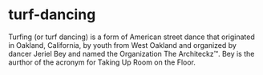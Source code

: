 # turf-dancing
Turfing (or turf dancing) is a form of American street dance that originated in Oakland, California, by youth from West Oakland and organized by dancer Jeriel Bey and named the Organization The Architeckz™. Bey is the aurthor of the acronym for Taking Up Room on the Floor.
